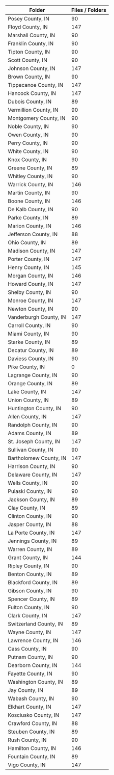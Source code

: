 | Folder                 |   Files / Folders |
|------------------------|-------------------|
| Posey County, IN       |                90 |
| Floyd County, IN       |               147 |
| Marshall County, IN    |                90 |
| Franklin County, IN    |                90 |
| Tipton County, IN      |                90 |
| Scott County, IN       |                90 |
| Johnson County, IN     |               147 |
| Brown County, IN       |                90 |
| Tippecanoe County, IN  |               147 |
| Hancock County, IN     |               147 |
| Dubois County, IN      |                89 |
| Vermillion County, IN  |                90 |
| Montgomery County, IN  |                90 |
| Noble County, IN       |                90 |
| Owen County, IN        |                90 |
| Perry County, IN       |                90 |
| White County, IN       |                90 |
| Knox County, IN        |                90 |
| Greene County, IN      |                89 |
| Whitley County, IN     |                90 |
| Warrick County, IN     |               146 |
| Martin County, IN      |                90 |
| Boone County, IN       |               146 |
| De Kalb County, IN     |                90 |
| Parke County, IN       |                89 |
| Marion County, IN      |               146 |
| Jefferson County, IN   |                88 |
| Ohio County, IN        |                89 |
| Madison County, IN     |               147 |
| Porter County, IN      |               147 |
| Henry County, IN       |               145 |
| Morgan County, IN      |               146 |
| Howard County, IN      |               147 |
| Shelby County, IN      |                90 |
| Monroe County, IN      |               147 |
| Newton County, IN      |                90 |
| Vanderburgh County, IN |               147 |
| Carroll County, IN     |                90 |
| Miami County, IN       |                90 |
| Starke County, IN      |                89 |
| Decatur County, IN     |                89 |
| Daviess County, IN     |                90 |
| Pike County, IN        |                 0 |
| Lagrange County, IN    |                90 |
| Orange County, IN      |                89 |
| Lake County, IN        |               147 |
| Union County, IN       |                89 |
| Huntington County, IN  |                90 |
| Allen County, IN       |               147 |
| Randolph County, IN    |                90 |
| Adams County, IN       |                89 |
| St. Joseph County, IN  |               147 |
| Sullivan County, IN    |                90 |
| Bartholomew County, IN |               147 |
| Harrison County, IN    |                90 |
| Delaware County, IN    |               147 |
| Wells County, IN       |                90 |
| Pulaski County, IN     |                90 |
| Jackson County, IN     |                89 |
| Clay County, IN        |                89 |
| Clinton County, IN     |                90 |
| Jasper County, IN      |                88 |
| La Porte County, IN    |               147 |
| Jennings County, IN    |                89 |
| Warren County, IN      |                89 |
| Grant County, IN       |               144 |
| Ripley County, IN      |                90 |
| Benton County, IN      |                89 |
| Blackford County, IN   |                89 |
| Gibson County, IN      |                90 |
| Spencer County, IN     |                89 |
| Fulton County, IN      |                90 |
| Clark County, IN       |               147 |
| Switzerland County, IN |                89 |
| Wayne County, IN       |               147 |
| Lawrence County, IN    |               146 |
| Cass County, IN        |                90 |
| Putnam County, IN      |                90 |
| Dearborn County, IN    |               144 |
| Fayette County, IN     |                90 |
| Washington County, IN  |                89 |
| Jay County, IN         |                89 |
| Wabash County, IN      |                90 |
| Elkhart County, IN     |               147 |
| Kosciusko County, IN   |               147 |
| Crawford County, IN    |                88 |
| Steuben County, IN     |                89 |
| Rush County, IN        |                90 |
| Hamilton County, IN    |               146 |
| Fountain County, IN    |                89 |
| Vigo County, IN        |               147 |